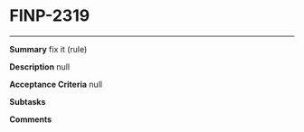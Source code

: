 # FINP-2319
---
**Summary**
fix it (rule)




**Description**
null




**Acceptance Criteria**
null




**Subtasks**




**Comments**




